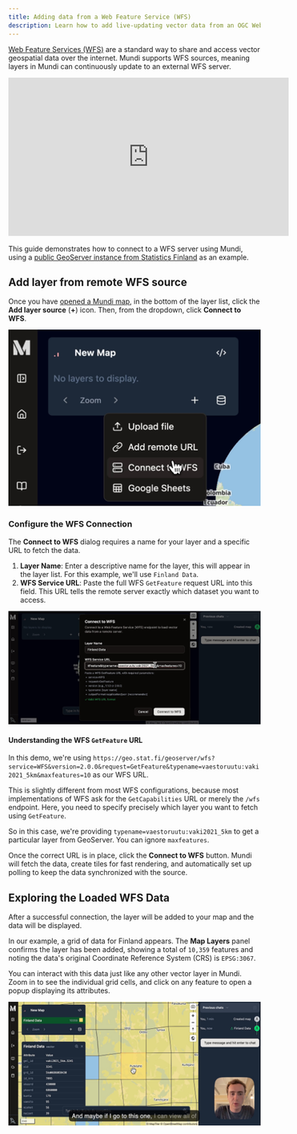 ```yaml
---
title: Adding data from a Web Feature Service (WFS)
description: Learn how to add live-updating vector data from an OGC Web Feature Service (WFS) endpoint directly into your Mundi maps.
---
```


[Web Feature Services (WFS)](https://www.ogc.org/standards/wfs/) are a standard way to share and access vector
geospatial data over the internet. Mundi supports WFS sources, meaning layers in Mundi
can continuously update to an external WFS server.

<iframe width="560" height="316" style="height: 316px; margin-left: auto; margin-right: auto;" src="https://www.youtube.com/embed/pC5HShsI7B8?si=hjmpXxf96U7FiRn-" title="YouTube video player" frameborder="0" allow="accelerometer; autoplay; clipboard-write; encrypted-media; gyroscope; picture-in-picture; web-share" referrerpolicy="strict-origin-when-cross-origin" allowfullscreen></iframe>

This guide demonstrates how to connect to a WFS server using Mundi, using a
[public GeoServer instance from Statistics Finland](https://stat.fi/en) as an example.

## Add layer from remote WFS source

Once you have [opened a Mundi map](/getting-started/making-your-first-map/), in the bottom of the
layer list, click the **Add layer source** (**+**) icon.
Then, from the dropdown, click **Connect to WFS**.

![connect to wfs dialog](../../../assets/cloud-sources/wfs-dropdown.jpg)

### Configure the WFS Connection

The **Connect to WFS** dialog requires a name for your layer and a specific
URL to fetch the data.

1.  **Layer Name**: Enter a descriptive name for the layer, this will appear
    in the layer list. For this example, we'll use `Finland Data`.
2.  **WFS Service URL**: Paste the full WFS `GetFeature` request URL into this
    field. This URL tells the remote server exactly which dataset you want to
    access.

![filling out web feature service dialog in Mundi web GIS](../../../assets/cloud-sources/wfs-dialog.jpg)


#### Understanding the WFS `GetFeature` URL

In this demo, we're using `https://geo.stat.fi/geoserver/wfs?service=WFS&version=2.0.0&request=GetFeature&typename=vaestoruutu:vaki2021_5km&maxfeatures=10` as our WFS URL.

This is slightly different from most WFS configurations, because most implementations
of WFS ask for the `GetCapabilities` URL or merely the `/wfs` endpoint. Here,
you need to specify precisely which layer you want to fetch using `GetFeature`.

So in this case, we're providing `typename=vaestoruutu:vaki2021_5km` to get a particular
layer from GeoServer. You can ignore `maxfeatures`.

Once the correct URL is in place, click the **Connect to WFS** button. Mundi
will fetch the data, create tiles for fast rendering, and automatically
set up polling to keep the data synchronized with the source.

## Exploring the Loaded WFS Data

After a successful connection, the layer will be added to your map and the
data will be displayed.

In our example, a grid of data for Finland appears. The **Map Layers**
panel confirms the layer has been added, showing a total of `10,359` features and
noting the data's original Coordinate Reference System (CRS) is `EPSG:3067`.

You can interact with this data just like any other vector layer in Mundi.
Zoom in to see the individual grid cells, and click on any feature to open a
popup displaying its attributes.

![selected feature from WFS service in Mundi](../../../assets/cloud-sources/selected-wfs-feature.jpg)
